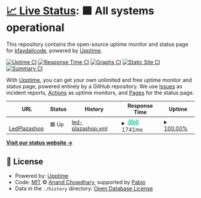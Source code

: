 # [📈 Live Status](https://kfaydalicode.github.io/lpsupmon): <!--live status--> **🟩 All systems operational**

This repository contains the open-source uptime monitor and status page for [kfaydalicode](https://kfaydalicode.github.io/lpsupmon), powered by [Upptime](https://github.com/upptime/upptime).

[![Uptime CI](https://github.com/kfaydalicode/lpsupmon/workflows/Uptime%20CI/badge.svg)](https://github.com/kfaydalicode/lpsupmon/actions?query=workflow%3A%22Uptime+CI%22)
[![Response Time CI](https://github.com/kfaydalicode/lpsupmon/workflows/Response%20Time%20CI/badge.svg)](https://github.com/kfaydalicode/lpsupmon/actions?query=workflow%3A%22Response+Time+CI%22)
[![Graphs CI](https://github.com/kfaydalicode/lpsupmon/workflows/Graphs%20CI/badge.svg)](https://github.com/kfaydalicode/lpsupmon/actions?query=workflow%3A%22Graphs+CI%22)
[![Static Site CI](https://github.com/kfaydalicode/lpsupmon/workflows/Static%20Site%20CI/badge.svg)](https://github.com/kfaydalicode/lpsupmon/actions?query=workflow%3A%22Static+Site+CI%22)
[![Summary CI](https://github.com/kfaydalicode/lpsupmon/workflows/Summary%20CI/badge.svg)](https://github.com/kfaydalicode/lpsupmon/actions?query=workflow%3A%22Summary+CI%22)

With [Upptime](https://upptime.js.org), you can get your own unlimited and free uptime monitor and status page, powered entirely by a GitHub repository. We use [Issues](https://github.com/kfaydalicode/lpsupmon/issues) as incident reports, [Actions](https://github.com/kfaydalicode/lpsupmon/actions) as uptime monitors, and [Pages](https://kfaydalicode.github.io/lpsupmon) for the status page.

<!--start: status pages-->
<!-- This summary is generated by Upptime (https://github.com/upptime/upptime) -->
<!-- Do not edit this manually, your changes will be overwritten -->
<!-- prettier-ignore -->
| URL | Status | History | Response Time | Uptime |
| --- | ------ | ------- | ------------- | ------ |
| <img alt="" src="https://icons.duckduckgo.com/ip3/ledplazashop.nl.ico" height="13"> [LedPlazashop](https://ledplazashop.nl/) | 🟩 Up | [led-plazashop.yml](https://github.com/kfaydalicode/lpsupmon/commits/HEAD/history/led-plazashop.yml) | <details><summary><img alt="Response time graph" src="./graphs/led-plazashop/response-time-week.png" height="20"> 1741ms</summary><br><a href="https://kfaydalicode.github.io/lpsupmon/history/led-plazashop"><img alt="Response time 3958" src="https://img.shields.io/endpoint?url=https%3A%2F%2Fraw.githubusercontent.com%2Fkfaydalicode%2Flpsupmon%2FHEAD%2Fapi%2Fled-plazashop%2Fresponse-time.json"></a><br><a href="https://kfaydalicode.github.io/lpsupmon/history/led-plazashop"><img alt="24-hour response time 1565" src="https://img.shields.io/endpoint?url=https%3A%2F%2Fraw.githubusercontent.com%2Fkfaydalicode%2Flpsupmon%2FHEAD%2Fapi%2Fled-plazashop%2Fresponse-time-day.json"></a><br><a href="https://kfaydalicode.github.io/lpsupmon/history/led-plazashop"><img alt="7-day response time 1741" src="https://img.shields.io/endpoint?url=https%3A%2F%2Fraw.githubusercontent.com%2Fkfaydalicode%2Flpsupmon%2FHEAD%2Fapi%2Fled-plazashop%2Fresponse-time-week.json"></a><br><a href="https://kfaydalicode.github.io/lpsupmon/history/led-plazashop"><img alt="30-day response time 2465" src="https://img.shields.io/endpoint?url=https%3A%2F%2Fraw.githubusercontent.com%2Fkfaydalicode%2Flpsupmon%2FHEAD%2Fapi%2Fled-plazashop%2Fresponse-time-month.json"></a><br><a href="https://kfaydalicode.github.io/lpsupmon/history/led-plazashop"><img alt="1-year response time 3958" src="https://img.shields.io/endpoint?url=https%3A%2F%2Fraw.githubusercontent.com%2Fkfaydalicode%2Flpsupmon%2FHEAD%2Fapi%2Fled-plazashop%2Fresponse-time-year.json"></a></details> | <details><summary><a href="https://kfaydalicode.github.io/lpsupmon/history/led-plazashop">100.00%</a></summary><a href="https://kfaydalicode.github.io/lpsupmon/history/led-plazashop"><img alt="All-time uptime 99.57%" src="https://img.shields.io/endpoint?url=https%3A%2F%2Fraw.githubusercontent.com%2Fkfaydalicode%2Flpsupmon%2FHEAD%2Fapi%2Fled-plazashop%2Fuptime.json"></a><br><a href="https://kfaydalicode.github.io/lpsupmon/history/led-plazashop"><img alt="24-hour uptime 100.00%" src="https://img.shields.io/endpoint?url=https%3A%2F%2Fraw.githubusercontent.com%2Fkfaydalicode%2Flpsupmon%2FHEAD%2Fapi%2Fled-plazashop%2Fuptime-day.json"></a><br><a href="https://kfaydalicode.github.io/lpsupmon/history/led-plazashop"><img alt="7-day uptime 100.00%" src="https://img.shields.io/endpoint?url=https%3A%2F%2Fraw.githubusercontent.com%2Fkfaydalicode%2Flpsupmon%2FHEAD%2Fapi%2Fled-plazashop%2Fuptime-week.json"></a><br><a href="https://kfaydalicode.github.io/lpsupmon/history/led-plazashop"><img alt="30-day uptime 99.90%" src="https://img.shields.io/endpoint?url=https%3A%2F%2Fraw.githubusercontent.com%2Fkfaydalicode%2Flpsupmon%2FHEAD%2Fapi%2Fled-plazashop%2Fuptime-month.json"></a><br><a href="https://kfaydalicode.github.io/lpsupmon/history/led-plazashop"><img alt="1-year uptime 99.57%" src="https://img.shields.io/endpoint?url=https%3A%2F%2Fraw.githubusercontent.com%2Fkfaydalicode%2Flpsupmon%2FHEAD%2Fapi%2Fled-plazashop%2Fuptime-year.json"></a></details>

<!--end: status pages-->

[**Visit our status website →**](https://kfaydalicode.github.io/lpsupmon)

## 📄 License

- Powered by: [Upptime](https://github.com/upptime/upptime)
- Code: [MIT](./LICENSE) © [Anand Chowdhary](https://anandchowdhary.com), supported by [Pabio](https://pabio.com)
- Data in the `./history` directory: [Open Database License](https://opendatacommons.org/licenses/odbl/1-0/)
